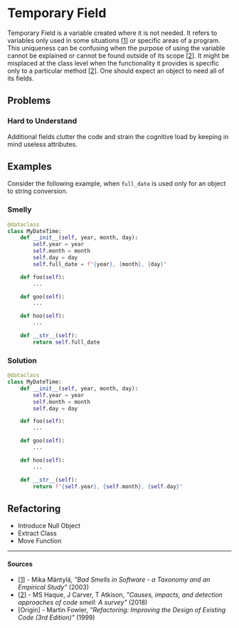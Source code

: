# Temporary Field

Temporary Field is a variable created where it is not needed. It refers to
variables only used in some situations [[1](#sources)] or specific areas of a
program. This uniqueness can be confusing when the purpose of using the
variable cannot be explained or cannot be found outside of its scope
[[2](#sources)]. It might be misplaced at the class level when the functionality
it provides is specific only to a particular method [[2](#sources)]. One should
expect an object to need all of its fields.

## Problems

### Hard to Understand

Additional fields clutter the code and strain the cognitive load by keeping in
mind useless attributes.

## Examples



Consider the following example, when `full_date` is used only for an object to
string conversion.

### Smelly

```py
@dataclass
class MyDateTime:
    def __init__(self, year, month, day):
        self.year = year
        self.month = month
        self.day = day
        self.full_date = f"{year}, {month}, {day}"

    def foo(self):
        ...

    def goo(self):
        ...

    def hoo(self):
        ...

    def __str__(self):
        return self.full_date
```

### Solution

```py
@dataclass
class MyDateTime:
    def __init__(self, year, month, day):
        self.year = year
        self.month = month
        self.day = day

    def foo(self):
        ...

    def goo(self):
        ...

    def hoo(self):
        ...

    def __str__(self):
        return f"{self.year}, {self.month}, {self.day}"
```



## Refactoring

- Introduce Null Object
- Extract Class
- Move Function

---

#### Sources

- [[1](#sources)] - Mika Mäntylä, _"Bad Smells in Software - a Taxonomy and an Empirical Study"_ (2003)
- [[2](#sources)] - MS Haque, J Carver, T Atkison, _"Causes, impacts, and detection approaches of code smell: A survey"_ (2018)
- [Origin] - Martin Fowler, _"Refactoring: Improving the Design of Existing Code (3rd Edition)"_ (1999)
